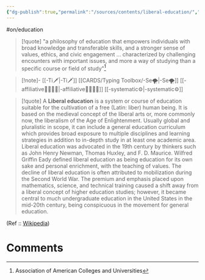 ```yaml
---
{"dg-publish":true,"permalink":"/sources/contents/liberal-education/","noteIcon":"","created":"2023-04-06T22:06:08.325+02:00","updated":"2023-04-10T16:53:57.540+02:00"}
---
```


#on/education 

> [!quote]
> "a philosophy of education that empowers individuals with broad knowledge and transferable skills, and a stronger sense of values, ethics, and civic engagement ... characterized by challenging encounters with important issues, and more a way of studying than a specific course or field of study"[^1]

>[!note]-
>[[-Ti🗡️\|-Ti🗡️]] [[CARDS/Typing Toolbox/-Se🌪️\|-Se🌪️]]
[[-affiliative👨‍👩‍👧‍👦\|-affiliative👨‍👩‍👧‍👦]]
[[-systematic⚙️\|-systematic⚙️]] 

> [!quote]
> A **Liberal education** is a system or course of education suitable for the cultivation of a free (Latin: liber) human being. It is based on the medieval concept of the liberal arts or, more commonly now, the liberalism of the Age of Enlightenment.
> Usually global and pluralistic in scope, it can include a general education curriculum which provides broad exposure to multiple disciplines and learning strategies in addition to in-depth study in at least one academic area.
> Liberal education was advocated in the 19th century by thinkers such as John Henry Newman, Thomas Huxley, and F. D. Maurice. Wilfred Griffin Eady defined liberal education as being education for its own sake and personal enrichment, with the teaching of values. The decline of liberal education is often attributed to mobilization during the Second World War. The premium and emphasis placed upon mathematics, science, and technical training caused a shift away from a liberal concept of  higher education studies; however, it became central to much undergraduate education in the United States in the mid-20th century, being conspicuous in the movement for general education.

(Ref :: [Wikipedia](https://en.wikipedia.org/wiki/Liberal%20education))

# Comments 
<script src="https://utteranc.es/client.js"
        repo="Heart4sides/Comment_Section"
        issue-term="pathname"
        theme="gruvbox-dark"
        crossorigin="anonymous"
        async>
</script>

[^1]: Association of American Colleges and Universities